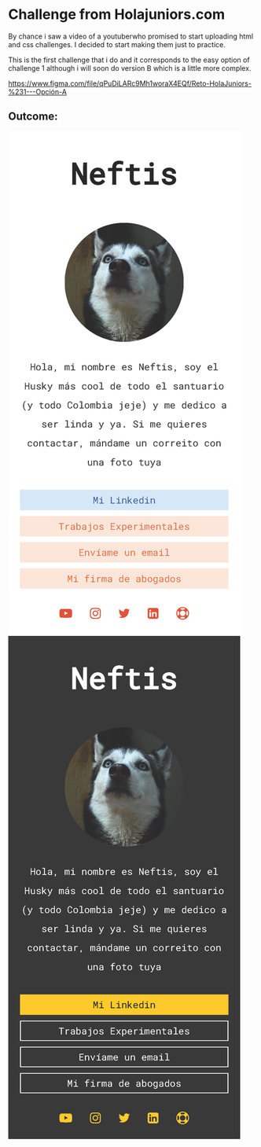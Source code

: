 # Challenge from Holajuniors.com

By chance i saw a video of a youtuberwho promised to start uploading html and css challenges. I decided to start making them just to practice.

This is the first challenge that i do and it corresponds to the easy option of challenge 1 although i will soon do version B which is a little more complex.

https://www.figma.com/file/qPuDiLARc9Mh1woraX4EQf/Reto-HolaJuniors-%231---Opción-A


## Outcome:

![Light-Mode](screenshots/Reto%20%231-EasiestLM.jpg)![Dark-Mode](screenshots/Reto%20%231-EasiestDM.jpg)